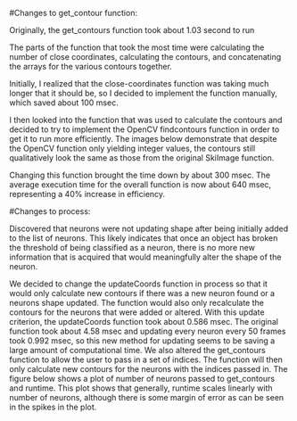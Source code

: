 #Changes to get_contour function:

Originally, the get_contours function took about 1.03 second to run 

The parts of the function that took the most time were calculating the number of close coordinates, calculating the contours, and concatenating the arrays for the various contours together.

Initially, I realized that the close-coordinates function was taking much longer that it should be, so I decided to implement the function manually, which saved about 100 msec.

I then looked into the function that was used to calculate the contours and decided to try to implement the OpenCV findcontours function in order to get it to run more efficiently.  The images below demonstrate that despite the OpenCV function only yielding integer values, the contours still qualitatively look the same as those from the original SkiImage function.



Changing this function brought the time down by about 300 msec. The average execution time for the overall function is now about 640 msec, representing a 40% increase in efficiency.

#Changes to process:

Discovered that neurons were not updating shape after being initially added to the list of neurons. This likely indicates that once an object has broken the threshold of being classified as a neuron, there is no more new information that is acquired that would meaningfully alter the shape of the neuron.

We decided to change the updateCoords function in process so that it would only calculate new contours if there was a new neuron found or a neurons shape updated. The function would also only recalculate the contours for the neurons that were added or altered. With this update criterion, the updateCoords function took about 0.586 msec. The original function took about 4.58 msec and updating every neuron every 50 frames took 0.992 msec, so this new method for updating seems to be saving a large amount of computational time.
We also altered the get_contours function to allow the user to pass in a set of indices. The function will then only calculate new contours for the neurons with the indices passed in. 
The figure below shows a plot of number of neurons passed to get_contours and runtime. 
This plot shows that generally, runtime scales linearly with number of neurons, although there is some margin of error as can be seen in the spikes in the plot.
 


